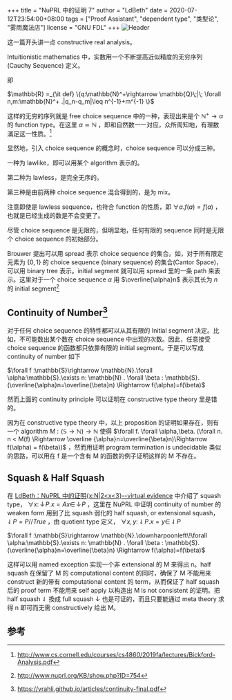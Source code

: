 +++
title = "NuPRL 中的证明 7"
author = "LdBeth"
date = 2020-07-12T23:54:00+08:00
tags = ["Proof Assistant", "dependent type", "类型论", "雾雨魔法店"]
license = "GNU FDL"
+++
![Header](v2-5efea2f0e306928787bd2e4ed610ff9d_1440w.image.png)

这一篇开头讲一点 constructive real analysis。

Intuitionistic mathematics 中，实数用一个不断提高近似精度的无穷序列(Cauchy Sequence) 定义。

即

$\mathbb{R} =_{\it def} \{q:\mathbb{N}^+\rightarrow \mathbb{Q}\;|\; \forall n,m:\mathbb{N}^+ .|q_n-q_m|\leq n^{-1}+m^{-1} \}$ 

这样的无穷的序列就是 free choice sequence 中的一种，表现出来是个 $\mathbb{N}^+ \rightarrow \alpha$ 的 function type。在这里 $\alpha \simeq \mathbb{N}$ ，即和自然数一一对应，众所周知地，有理数滿足这一性质。[^1]

显然地，引入 choice sequence 的概念时，choice sequence 可以分成三种。

一种为 lawlike，即可以用某个 algorithm 表示的。

第二种为 lawless，是完全无序的。

第三种是由前两种 choice sequence 混合得到的，是为 mix。

注意即使是 lawless sequence，也符合 function 的性质，即 $\forall a. f(a) = f(a)$ ，也就是已经生成的数是不会变更了。

尽管 choice sequence 是无限的，但明显地，任何有限的 sequence 同时是无限个 choice sequence 的初始部分。

Brouwer 提出可以用 spread 表示 choice sequence 的集合。如，对于所有限定元素为 $\{0,1\}$ 的 choice sequence (binary sequence) 的集合(Cantor Space)，可以用 binary tree 表示。initial segment 就可以用 spread 里的一条 path 来表示。这里对于一个 choice sequence $\alpha$ 用 $\overline{\alpha}n$ 表示其长为 $n$ 的 initial segment[^2]

## Continuity of Number[^3]

对于任何 choice sequence 的特性都可以从其有限的 Initial segment 决定。比如，不可能数出某个数在 choice sequence 中出现的次数。因此，任意接受 choice sequence 的函数都只依靠有限的 initial segment。于是可以写成 continuity of number 如下

$\forall f :\mathbb{S}\rightarrow \mathbb{N}.\forall \alpha:\mathbb{S}.\exists n: \mathbb{N} . \forall \beta : \mathbb{S}.(\overline{\alpha}n=\overline{\beta}n) \Rightarrow f(\alpha)=f(\beta)$ 

然而上面的 continuity principle 可以证明在 constructive type theory 里是错的。

因为在 constructive type theory 中，以上 proposition 的证明如果存在，则有一个 algorithm $M:(\mathbb{S}\rightarrow \mathbb{N})\rightarrow \mathbb{N}$ 使得 $\forall f. \forall \alpha,\beta.  (\forall n. n < M(f) \Rightarrow \overline {\alpha}n=\overline{\beta}n)\Rightarrow f(\alpha) = f(\beta))$ ，然而用证明 program termination is undecidable 类似的思路，可以用在 f 是一个含有 M 的函数的例子证明这样的 M 不存在。

## Squash & Half Squash

在 [LdBeth：NuPRL 中的证明{x:N|2\<x\<3}--virtual evidence](../108759696) 中介绍了 squash type， $\forall x:\,\downarrow\! P.x= Ax \in\, \downarrow\! P$ ，这里在 NuPRL 中证明  continuity of number 的 weaken form 用到了比 squash 弱化的 half squash, or extensional squash， $\downharpoonleft\!P = P//True$ ，由 quotient type 定义， $\forall x,y:\,\downharpoonleft\!P.x=y\in\,\downharpoonleft\!P$ 

$\forall f :\mathbb{S}\rightarrow \mathbb{N}.\downharpoonleft\!\forall \alpha:\mathbb{S}.\exists n: \mathbb{N} . \forall \beta : \mathbb{S}.(\overline{\alpha}n=\overline{\beta}n) \Rightarrow f(\alpha)=f(\beta)$ 

这样可以用 named exception 实现一个非 extensional 的 M 来得出 n。half squash 在保留了 M 的 computational content 的同时，确保了 M 不能用来 construct 新的带有 computational content 的 term，从而保证了 half squash 后的 proof term 不能用来 self apply 以构造出 M is not consistent 的证明。把 half squash $\downharpoonleft$ 換成 full squash $\downarrow$ 也是可证的，而且只要能通过 meta theory 求得 n 即可而无需 constructively 给出 M。



## 参考

[^1]: http://www.cs.cornell.edu/courses/cs4860/2019fa/lectures/Bickford-Analysis.pdf

[^2]: http://www.nuprl.org/KB/show.php?ID=754

[^3]: https://vrahli.github.io/articles/continuity-final.pdf

